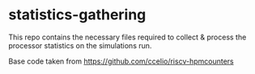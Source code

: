 # statistics-gathering

This repo contains the necessary files required to collect & process the processor statistics on the simulations run.

Base code taken from https://github.com/ccelio/riscv-hpmcounters